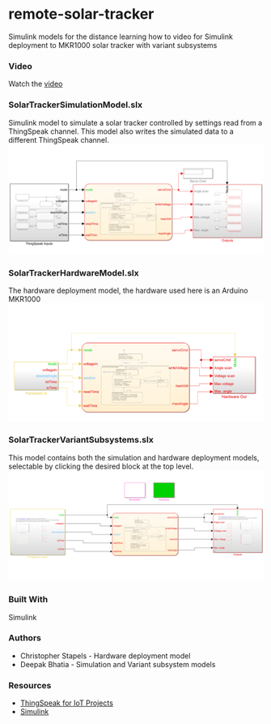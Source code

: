 # remote-solar-tracker
Simulink models for the distance learning how to video for Simulink deployment to MKR1000 solar tracker with variant subsystems

### Video

Watch the [video](https://www.youtube.com/watch?v=57GxzjSaKhA&feature=youtu.be)

### SolarTrackerSimulationModel.slx 
Simulink model to simulate a solar tracker controlled by settings read from a ThingSpeak channel.  This model also writes the simulated data to a different ThingSpeak channel.
![App Screen Shot](https://github.com/thingspeak/remote-solar-tracker/blob/master/SimModel.png)



### SolarTrackerHardwareModel.slx
The hardware deployment model, the hardware used here is an Arduino MKR1000
![App Screen Shot](https://github.com/thingspeak/remote-solar-tracker/blob/master/HWModel.png)


### SolarTrackerVariantSubsystems.slx
This model contains both the simulation and hardware deployment models, selectable by clicking the desired block at the top level.
![App Screen Shot](https://github.com/thingspeak/remote-solar-tracker/blob/master/VariantModel.png)


### Built With
Simulink

### Authors
* Christopher Stapels - Hardware deployment model
* Deepak Bhatia - Simulation and Variant subsystem models

### Resources
* [ThingSpeak for IoT Projects](https://thingspeak.com)
* [Simulink](https://www.mathworks.com/products/simulink.html)
